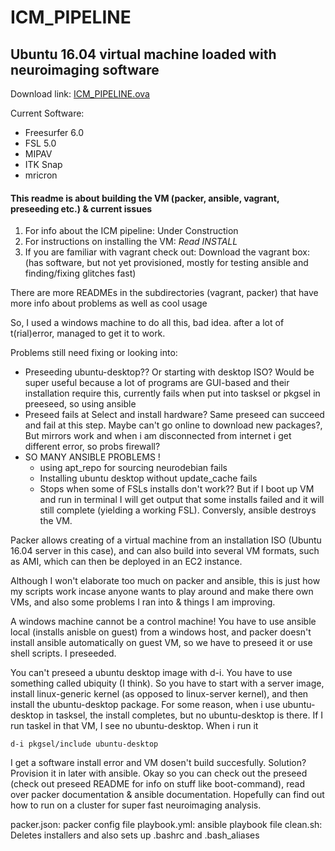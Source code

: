 ICM_PIPELINE
=============
Ubuntu 16.04 virtual machine loaded with neuroimaging software
--------------------------------------------------------------------------------
Download link:
[ICM_PIPELINE.ova](https://drive.google.com/file/d/0B8U1bxkyNu87RWtnUU8xeUVldm8/view?usp=sharing)

Current Software:
- Freesurfer 6.0
- FSL 5.0
- MIPAV
- ITK Snap
- mricron

#### This readme is about building the VM (packer, ansible, vagrant, preseeding etc.) & current issues ####

1. For info about the ICM pipeline: Under Construction
2. For instructions on installing the VM: *Read INSTALL*
3. If you are familiar with vagrant check out: Download the vagrant box: (has software, but not yet provisioned, mostly for testing ansible and finding/fixing glitches fast)

There are more READMEs in the subdirectories (vagrant, packer) that have more info about problems as well as cool usage

So, I used a windows machine to do all this, bad idea. after a lot of t(rial)error, managed to get it to work.

Problems still need fixing or looking into:
- Preseeding ubuntu-desktop?? Or starting with desktop ISO? Would be super useful because a lot of programs are GUI-based and their installation require this, currently fails when put into tasksel or pkgsel in preeseed, so using ansible
- Preseed fails at Select and install hardware? Same preseed can succeed and fail at this step. Maybe can't go online to download new packages?, But mirrors work and when i am disconnected from internet i get different error, so probs firewall?
- SO MANY ANSIBLE PROBLEMS !
  - using apt_repo for sourcing neurodebian fails
  - Installing ubuntu desktop without update_cache fails
  - Stops when some of FSLs installs don't work?? But if I boot up VM and run in terminal I will get output that some installs failed and it will still complete (yielding a working FSL). Conversly, ansible destroys the VM.

Packer allows creating of a virtual machine from an installation ISO (Ubuntu 16.04 server in this case), and can also build into several VM formats, such as AMI, which can then be deployed in an EC2 instance.

Although I won't elaborate too much on packer and ansible, this is just how my scripts work incase anyone wants to play around and make there own VMs, and also some problems I ran into & things I am improving.

A windows machine cannot be a control machine! You have to use ansible local (installs anisble on guest) from a windows host, and packer doesn't install ansible automatically on guest VM, so we have to preseed it or use shell scripts. I preseeded.

You can't preseed a ubuntu desktop image with d-i. You have to use something called ubiquity (I think). So you have to start with a server image, install linux-generic kernel (as opposed to linux-server kernel), and then install the ubuntu-desktop package. For some reason, when i use ubuntu-desktop in tasksel, the install completes, but no ubuntu-desktop is there. If I run taskel in that VM, I see no ubuntu-desktop. When i run it

```
d-i pkgsel/include ubuntu-desktop
```
I get a software install error and VM dosen't build succesfully. Solution? Provision it in later with ansible.
Okay so you can check out the preseed (check out preseed README for info on stuff like boot-command), read over packer documentation & ansible documentation.
Hopefully can find out how to run on a cluster for super fast neuroimaging analysis.


packer.json: packer config file
playbook.yml: ansible playbook file
clean.sh: Deletes installers and also sets up .bashrc and .bash_aliases
